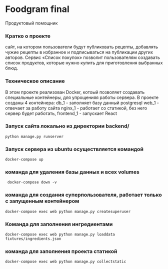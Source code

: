 # Foodgram final
Продуктовый помощник
### Кратко о проекте
сайт, на котором пользователи будут публиковать рецепты, 
добавлять чужие рецепты в избранное и подписываться на публикации других авторов. 
Сервис «Список покупок» позволит пользователям создавать список продуктов, 
которые нужно купить для приготовления выбранных блюд.
### Техническое описание
В этом проекте реализован Docker,
котоый позволяет создавать специальные контейнеры,
для упрощенияя работы сервера.
В проекте созданы 4 контейнера:
db_1 - заполняет базу данный postgresql
web_1 - отвечает за работу сайта
nginx_1 - работает со статикой, без него сервер будет работать,
frontend_1 - запускает React
### Запуск сайта локально из директории backend/
``` python manage.py runserver ```
### Запуск сервера из ubuntu осуществляется командой
``` docker-compose up ```
### команда для удаления базы данных и всех volumes
``` docker-compose down -v```
### команда для создания суперпользователя, работает только с запущенным контейнером
``` docker-compose exec web python manage.py createsuperuser ```
### Команда для заполнения ингредиентами
``` docker-compose exec web python manage.py loaddata fixtures/ingredients.json ```
### команда для заполнения проекта статикой
``` docker-compose exec web python manage.py collectstatic ```
